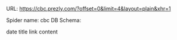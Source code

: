 URL: https://cbc.prezly.com/?offset=0&limit=4&layout=plain&xhr=1

Spider name: cbc
DB Schema:

date
title
link
content
